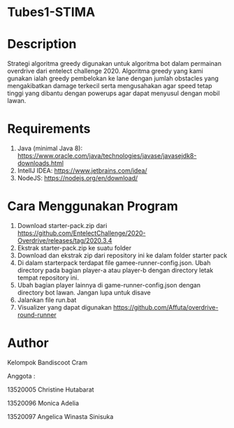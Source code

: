 # Tubes1-STIMA

# Description
Strategi algoritma greedy digunakan untuk algoritma bot dalam permainan overdrive dari entelect challenge 2020. Algoritma greedy yang kami gunakan ialah greedy pembelokan ke lane dengan jumlah obstacles yang mengakibatkan damage terkecil serta mengusahakan agar speed tetap tinggi yang dibantu dengan powerups agar dapat menyusul dengan mobil lawan.

# Requirements
1. Java (minimal Java 8): https://www.oracle.com/java/technologies/javase/javasejdk8-downloads.html
2. IntelIJ IDEA: https://www.jetbrains.com/idea/
3. NodeJS: https://nodejs.org/en/download/

# Cara Menggunakan Program
1. Download starter-pack.zip dari https://github.com/EntelectChallenge/2020-Overdrive/releases/tag/2020.3.4
2. Ekstrak starter-pack.zip ke suatu folder
3. Download dan ekstrak zip dari repository ini ke dalam folder starter pack
4. Di dalam starterpack terdapat file gamee-runner-config.json. Ubah directory pada bagian player-a atau player-b dengan directory letak tempat repository ini.
5. Ubah bagian player lainnya di game-runner-config.json dengan directory bot lawan. Jangan lupa untuk disave
6. Jalankan file run.bat
7. Visualizer yang dapat digunakan https://github.com/Affuta/overdrive-round-runner

# Author
Kelompok Bandiscoot Cram

Anggota :

13520005 Christine Hutabarat

13520096 Monica Adelia

13520097 Angelica Winasta Sinisuka